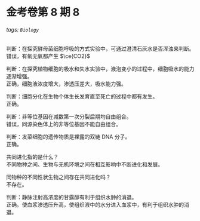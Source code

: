 # 金考卷第 8 期 8

###### tags: `Biology`

判断：在探究酵母菌细胞呼吸的方式实验中，可通过澄清石灰水是否浑浊来判断。  
错误，有氧无氧都产生 $\ce{CO2}$

判断：在探究植物细胞的吸水和失水实验中，液泡变小的过程中，细胞吸水的能力逐渐增强。  
正确，细胞液浓度增大，渗透压差大，吸水能力强。

判断：细胞分化在生物个体生长发育直至死亡的过程中都有发生。  
正确。

判断：非等位基因在减数第一次分裂后期均自由组合。  
错误，同源染色体上的非等位基因不能自由组合。

判断：发菜细胞的遗传物质是裸露的双链 DNA 分子。  
正确。

共同进化指的是什么？  
不同物种之间、生物与无机环境之间在相互影响中不断进化和发展。

同物种的不同性状生物之间存在共同进化吗？  
不存在。

判断：静脉注射高浓度的甘露醇有利于组织水肿的消退。  
正确。使血浆渗透压升高，使组织液中的水分进入血浆中，有利于组织水肿的消退。

